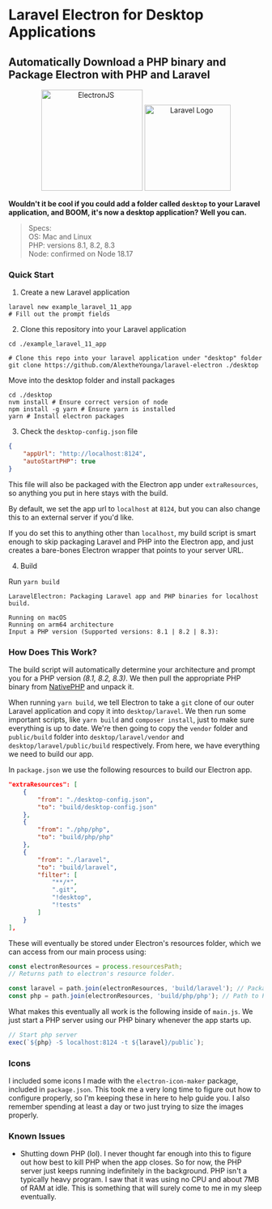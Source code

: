 # Laravel Electron for Desktop Applications
## Automatically Download a PHP binary and Package Electron with PHP and Laravel

<p align="center">
<img src="https://gblobscdn.gitbook.com/spaces%2F-LBKK1y7h_XWAtuRJG9X%2Favatar.png?alt=media" alt="ElectronJS" width="200"/>
<img src="https://laravel.com/img/logomark.min.svg" alt="Laravel Logo" width="170"/> 
</p>

**Wouldn't it be cool if you could add a folder called `desktop` to your Laravel application, and BOOM, it's now a desktop application? Well you can.**

> Specs:\
> OS: Mac and Linux\
> PHP: versions 8.1, 8.2, 8.3\
> Node: confirmed on Node 18.17

### Quick Start
1. Create a new Laravel application
```shell
laravel new example_laravel_11_app
# Fill out the prompt fields
```

2. Clone this repository into your Laravel application
```shell
cd ./example_laravel_11_app

# Clone this repo into your laravel application under "desktop" folder
git clone https://github.com/AlextheYounga/laravel-electron ./desktop
```

Move into the desktop folder and install packages
```shell
cd ./desktop
nvm install # Ensure correct version of node
npm install -g yarn # Ensure yarn is installed
yarn # Install electron packages
```

3. Check the `desktop-config.json` file
```json
{
	"appUrl": "http://localhost:8124",
	"autoStartPHP": true
}
```

This file will also be packaged with the Electron app under `extraResources`, so anything you put in here stays with the build.

By default, we set the app url to `localhost` at `8124`, but you can also change this to an external server if you'd like. 

If you do set this to anything other than `localhost`, my build script is smart enough to skip packaging Laravel and PHP into the Electron app, and just creates a bare-bones Electron wrapper that points to your server URL. 

4. Build
   
Run `yarn build`

```shell
LaravelElectron: Packaging Laravel app and PHP binaries for localhost build.

Running on macOS
Running on arm64 architecture
Input a PHP version (Supported versions: 8.1 | 8.2 | 8.3):
```

### How Does This Work?
The build script will automatically determine your architecture and prompt you for a PHP version *(8.1, 8.2, 8.3)*. We then pull the appropriate PHP binary from [NativePHP](https://github.com/NativePHP/php-bin/) and unpack it. 

When running `yarn build`, we tell Electron to take a `git` clone of our outer Laravel application and copy it into `desktop/laravel`. We then run some important scripts, like `yarn build` and `composer install`, just to make sure everything is up to date. We're then going to copy the `vendor` folder and `public/build` folder into `desktop/laravel/vendor` and `desktop/laravel/public/build` respectively. From here, we have everything we need to build our app.

In `package.json` we use the following resources to build our Electron app. 
```json
"extraResources": [
	{
		"from": "./desktop-config.json",
		"to": "build/desktop-config.json"
	},
	{
		"from": "./php/php",
		"to": "build/php/php"
	},
	{
		"from": "./laravel",
		"to": "build/laravel",
		"filter": [
			"**/*",
			".git",
			"!desktop",
			"!tests"
		]
	}
],
```

These will eventually be stored under Electron's resources folder, which we can access from our main process using:
```js
const electronResources = process.resourcesPath;
// Returns path to electron's resource folder.

const laravel = path.join(electronResources, 'build/laravel'); // Packaged laravel app folder
const php = path.join(electronResources, 'build/php/php'); // Path to PHP binary
```

What makes this eventually all work is the following inside of `main.js`. We just start a PHP server using our PHP binary whenever the app starts up.

```js
// Start php server
exec(`${php} -S localhost:8124 -t ${laravel}/public`);
```

### Icons
I included some icons I made with the `electron-icon-maker` package, included in `package.json`. This took me a very long time to figure out how to configure properly, so I'm keeping these in here to help guide you. I also remember spending at least a day or two just trying to size the images properly. 

### Known Issues

- Shutting down PHP (lol). I never thought far enough into this to figure out how best to kill PHP when the app closes. So for now, the PHP server just keeps running indefinitely in the background. PHP isn't a typically heavy program. I saw that it was using no CPU and about 7MB of RAM at idle. This is something that will surely come to me in my sleep eventually. 

